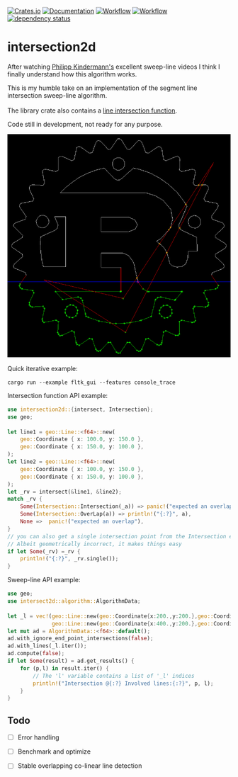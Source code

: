 

[![Crates.io](https://meritbadge.herokuapp.com/intersect2d)](https://crates.io/crates/intersect2d)
[![Documentation](https://docs.rs/intersect2d/badge.svg)](https://docs.rs/intersect2d)
[![Workflow](https://github.com/eadf/intersect2d.rs/workflows/Rust/badge.svg)](https://github.com/eadf/intersect2d.rs/workflows/Rust/badge.svg)
[![Workflow](https://github.com/eadf/intersect2d.rs/workflows/Clippy/badge.svg)](https://github.com/eadf/intersect2d.rs/workflows/Clippy/badge.svg)
[![dependency status](https://deps.rs/crate/intersect2d/0.1.1/status.svg)](https://deps.rs/crate/intersect2d/0.1.1)
# intersection2d
After watching [Philipp Kindermann's](https://www.youtube.com/watch?v=I9EsN2DTnN8) excellent sweep-line 
videos I think I finally understand how this algorithm works.

This is my humble take on an implementation of the segment line 
intersection sweep-line algorithm.
\
\
The library crate also contains a [line intersection function](https://stackoverflow.com/a/565282).

Code still in development, not ready for any purpose.

![Rusty voronoi](img.png)

Quick iterative example:
```fish
cargo run --example fltk_gui --features console_trace
```

Intersection function API example:
```rust
use intersection2d::{intersect, Intersection};
use geo;

let line1 = geo::Line::<f64>::new(
    geo::Coordinate { x: 100.0, y: 150.0 },
    geo::Coordinate { x: 150.0, y: 100.0 },
);
let line2 = geo::Line::<f64>::new(
    geo::Coordinate { x: 100.0, y: 150.0 },
    geo::Coordinate { x: 150.0, y: 100.0 },
);
let _rv = intersect(&line1, &line2);
match _rv {
    Some(Intersection::Intersection(_a)) => panic!("expected an overlap"),
    Some(Intersection::OverLap(a)) => println!("{:?}", a),
    None =>  panic!("expected an overlap"),
}
// you can also get a single intersection point from the Intersection enum.
// Albeit geometrically incorrect, it makes things easy
if let Some(_rv) =_rv {
    println!("{:?}", _rv.single());
}
```

Sweep-line API example:
```rust
use geo;
use intersect2d::algorithm::AlgorithmData;

let _l = vec!(geo::Line::new(geo::Coordinate{x:200.,y:200.},geo::Coordinate{x:350.,y:300.}),
              geo::Line::new(geo::Coordinate{x:400.,y:200.},geo::Coordinate{x:250.,y:300.}));
let mut ad = AlgorithmData::<f64>::default();
ad.with_ignore_end_point_intersections(false);
ad.with_lines(_l.iter());
ad.compute(false);
if let Some(result) = ad.get_results() {
    for (p,l) in result.iter() {
        // The 'l' variable contains a list of '_l' indices
        println!("Intersection @{:?} Involved lines:{:?}", p, l);
    }
}
```
## Todo
- [ ] Error handling
- [ ] Benchmark and optimize
- [ ] Stable overlapping co-linear line detection 


